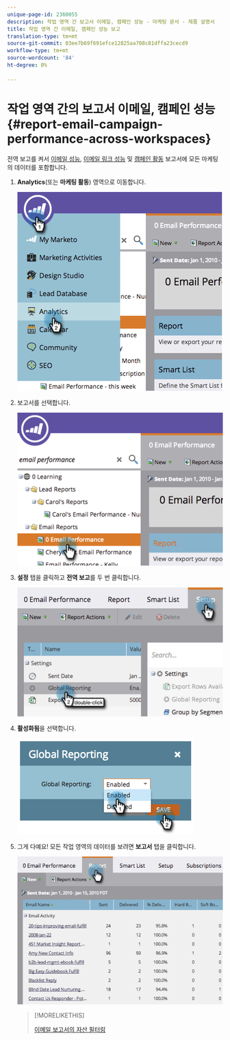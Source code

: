 ```yaml
---
unique-page-id: 2360055
description: 작업 영역 간 보고서 이메일, 캠페인 성능 - 마케팅 문서 - 제품 설명서
title: 작업 영역 간 이메일, 캠페인 성능 보고
translation-type: tm+mt
source-git-commit: 03ee7b69f691efce12825aa708c81dffa23cecd9
workflow-type: tm+mt
source-wordcount: '84'
ht-degree: 0%

---
```



# 작업 영역 간의 보고서 이메일, 캠페인 성능 {#report-email-campaign-performance-across-workspaces}

전역 보고를 켜서 [이메일 성능](/help/marketo/product-docs/email-marketing/email-programs/email-program-data/email-performance-report.md), [이메일 링크 성능](/help/marketo/product-docs/email-marketing/email-programs/email-program-data/email-link-performance-report.md) 및 [캠페인 활동](/help/marketo/product-docs/reporting/basic-reporting/report-types/campaign-activity-report.md) 보고서에 모든 마케팅의 데이터를 포함합니다.[](/help/marketo/product-docs/administration/workspaces-and-person-partitions/create-a-new-workspace.md)

1. **Analytics**(또는 **마케팅 활동**) 영역으로 이동합니다.

   ![](assets/image2014-9-16-16-3a4-3a46.png)

1. 보고서를 선택합니다.

   ![](assets/image2014-9-16-16-3a4-3a51.png)

1. **설정** 탭을 클릭하고 **전역 보고**&#x200B;를 두 번 클릭합니다.

   ![](assets/image2014-9-16-16-3a4-3a58.png)

1. **활성화됨**&#x200B;을 선택합니다.

   ![](assets/image2014-9-16-16-3a5-3a4.png)

1. 그게 다예요! 모든 작업 영역의 데이터를 보려면 **보고서** 탭을 클릭합니다.

   ![](assets/image2014-9-16-16-3a5-3a8.png)

   >[!MORELIKETHIS]
   >
   >[이메일 보고서의 자산 필터링](/help/marketo/product-docs/reporting/basic-reporting/report-activity/filter-assets-in-an-email-report.md)
